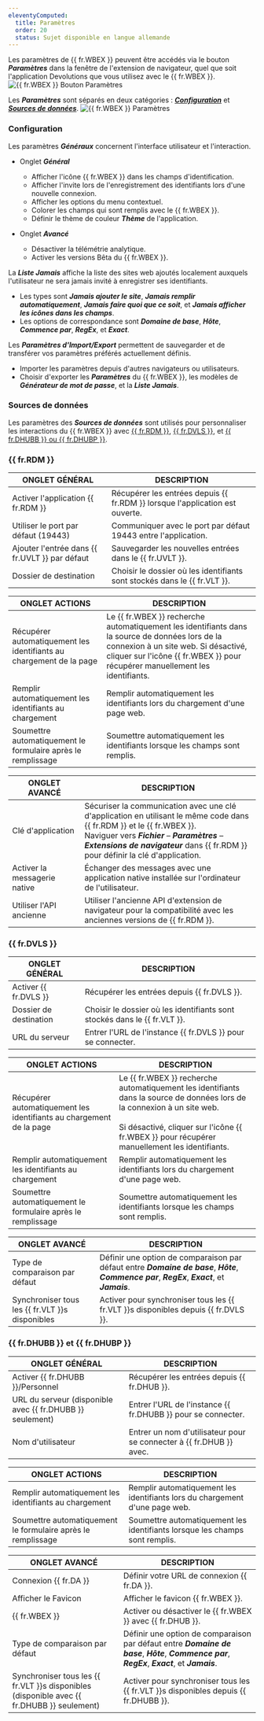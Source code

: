 ```yaml
---
eleventyComputed:
  title: Paramètres
  order: 20
  status: Sujet disponible en langue allemande
---
```

Les paramètres de {{ fr.WBEX }} peuvent être accédés via le bouton ***Paramètres*** dans la fenêtre de l'extension de navigateur, quel que soit l'application Devolutions que vous utilisez avec le {{ fr.WBEX }}.
![{{ fr.WBEX }} Bouton Paramètres](https://cdnweb.devolutions.net/docs/docs_en_dwl_Dwl2000.png)

Les ***Paramètres*** sont séparés en deux catégories : [***Configuration***](#configuration) et [***Sources de données***](#data-sources).
![{{ fr.WBEX }} Paramètres](https://cdnweb.devolutions.net/docs/docs_en_dwl_Dwl4027.png)

### Configuration
Les paramètres ***Généraux*** concernent l'interface utilisateur et l'interaction.
* Onglet ***Général***
    * Afficher l'icône {{ fr.WBEX }} dans les champs d'identification.
    * Afficher l'invite lors de l'enregistrement des identifiants lors d'une nouvelle connexion.
    * Afficher les options du menu contextuel.
    * Colorer les champs qui sont remplis avec le {{ fr.WBEX }}.
    * Définir le thème de couleur ***Thème*** de l'application.

* Onglet ***Avancé***
    * Désactiver la télémétrie analytique.
    * Activer les versions Bêta du {{ fr.WBEX }}.

La ***Liste Jamais*** affiche la liste des sites web ajoutés localement auxquels l'utilisateur ne sera jamais invité à enregistrer ses identifiants.

* Les types sont ***Jamais ajouter le site***, ***Jamais remplir automatiquement***, ***Jamais faire quoi que ce soit***, et ***Jamais afficher les icônes dans les champs***.
* Les options de correspondance sont ***Domaine de base***, ***Hôte***, ***Commence par***, ***RegEx***, et ***Exact***.

Les ***Paramètres d'Import/Export*** permettent de sauvegarder et de transférer vos paramètres préférés actuellement définis.

* Importer les paramètres depuis d'autres navigateurs ou utilisateurs.
* Choisir d'exporter les ***Paramètres*** du {{ fr.WBEX }}, les modèles de ***Générateur de mot de passe***, et la ***Liste Jamais***.

### Sources de données
Les paramètres des ***Sources de données*** sont utilisés pour personnaliser les interactions du {{ fr.WBEX }} avec [{{ fr.RDM }}](#remote-desktop-manager), [{{ fr.DVLS }}](#devolutions-server), et [{{ fr.DHUBB }} ou {{ fr.DHUBP }}](#devolutions-hub-business-ou-devolutions-hub-personal).

### {{ fr.RDM }}
| ONGLET GÉNÉRAL                           | DESCRIPTION                                                             |
|---------------------------------------|-------------------------------------------------------------------------|
| Activer l'application {{ fr.RDM }}               | Récupérer les entrées depuis {{ fr.RDM }} lorsque l'application est ouverte.        |
| Utiliser le port par défaut (19443)              | Communiquer avec le port par défaut 19443 entre l'application.        |
| Ajouter l'entrée dans {{ fr.UVLT }} par défaut | Sauvegarder les nouvelles entrées dans le {{ fr.UVLT }}.                                  |
| Dossier de destination                    | Choisir le dossier où les identifiants sont stockés dans le {{ fr.VLT }}. |

| ONGLET ACTIONS                                     | DESCRIPTION                                                      |
|-------------------------------------------------|------------------------------------------------------------------|
| Récupérer automatiquement les identifiants au chargement de la page | Le {{ fr.WBEX }} recherche automatiquement les identifiants dans la source de données lors de la connexion à un site web. Si désactivé, cliquer sur l'icône {{ fr.WBEX }} pour récupérer manuellement les identifiants. |
| Remplir automatiquement les identifiants au chargement       | Remplir automatiquement les identifiants lors du chargement d'une page web.      |
| Soumettre automatiquement le formulaire après le remplissage     | Soumettre automatiquement les identifiants lorsque les champs sont remplis. |

| ONGLET AVANCÉ            | DESCRIPTION                                                                              |
|-------------------------|------------------------------------------------------------------------------------------|
| Clé d'application         | Sécuriser la communication avec une clé d'application en utilisant le même code dans {{ fr.RDM }} et le {{ fr.WBEX }}.<br>Naviguer vers ***Fichier*** – ***Paramètres*** – ***Extensions de navigateur*** dans {{ fr.RDM }} pour définir la clé d'application. |
| Activer la messagerie native | Échanger des messages avec une application native installée sur l'ordinateur de l'utilisateur.            |
| Utiliser l'API ancienne          | Utiliser l'ancienne API d'extension de navigateur pour la compatibilité avec les anciennes versions de {{ fr.RDM }}. |

### {{ fr.DVLS }}
| ONGLET GÉNÉRAL          | DESCRIPTION                                                             |
|----------------------|-------------------------------------------------------------------------|
| Activer {{ fr.DVLS }} | Récupérer les entrées depuis {{ fr.DVLS }}.                                    |
| Dossier de destination   | Choisir le dossier où les identifiants sont stockés dans le {{ fr.VLT }}. |
| URL du serveur           | Entrer l'URL de l'instance {{ fr.DVLS }} pour se connecter.              |

| ONGLET ACTIONS                                     | DESCRIPTION                                                      |
|-------------------------------------------------|------------------------------------------------------------------|
| Récupérer automatiquement les identifiants au chargement de la page | Le {{ fr.WBEX }} recherche automatiquement les identifiants dans la source de données lors de la connexion à un site web. <br> <br> Si désactivé, cliquer sur l'icône {{ fr.WBEX }} pour récupérer manuellement les identifiants. |
| Remplir automatiquement les identifiants au chargement       | Remplir automatiquement les identifiants lors du chargement d'une page web.      |
| Soumettre automatiquement le formulaire après le remplissage     | Soumettre automatiquement les identifiants lorsque les champs sont remplis. |

| ONGLET AVANCÉ                     | DESCRIPTION                                                               |
|----------------------------------|---------------------------------------------------------------------------|
| Type de comparaison par défaut             | Définir une option de comparaison par défaut entre ***Domaine de base***, ***Hôte***, ***Commence par***, ***RegEx***, ***Exact***, et ***Jamais***. |
| Synchroniser tous les {{ fr.VLT }}s disponibles | Activer pour synchroniser tous les {{ fr.VLT }}s disponibles depuis {{ fr.DVLS }}. |

### {{ fr.DHUBB }} et {{ fr.DHUBP }}
| ONGLET GÉNÉRAL                                     | DESCRIPTION                                                 |
|-------------------------------------------------|-------------------------------------------------------------|
| Activer {{ fr.DHUBB }}/Personnel                  | Récupérer les entrées depuis {{ fr.DHUB }}.                        |
| URL du serveur (disponible avec {{ fr.DHUBB }} seulement) | Entrer l'URL de l'instance {{ fr.DHUBB }} pour se connecter. |
| Nom d'utilisateur                                        | Entrer un nom d'utilisateur pour se connecter à {{ fr.DHUB }} avec.          |

| ONGLET ACTIONS                                 | DESCRIPTION                                                      |
|---------------------------------------------|------------------------------------------------------------------|
| Remplir automatiquement les identifiants au chargement   | Remplir automatiquement les identifiants lors du chargement d'une page web.      |
| Soumettre automatiquement le formulaire après le remplissage | Soumettre automatiquement les identifiants lorsque les champs sont remplis. |

| ONGLET AVANCÉ                                                          | DESCRIPTION                                             |
|-----------------------------------------------------------------------|---------------------------------------------------------|
| Connexion {{ fr.DA }}                                                     | Définir votre URL de connexion {{ fr.DA }}.                         |
| Afficher le Favicon                                                          | Afficher le favicon {{ fr.WBEX }}.                      |
| {{ fr.WBEX }}                                                         | Activer ou désactiver le {{ fr.WBEX }} avec {{ fr.DHUB }}. |
| Type de comparaison par défaut                                                  | Définir une option de comparaison par défaut entre ***Domaine de base***, ***Hôte***, ***Commence par***, ***RegEx***, ***Exact***, et ***Jamais***. |
| Synchroniser tous les {{ fr.VLT }}s disponibles (disponible avec {{ fr.DHUBB }} seulement) | Activer pour synchroniser tous les {{ fr.VLT }}s disponibles depuis {{ fr.DHUBB }}. |
